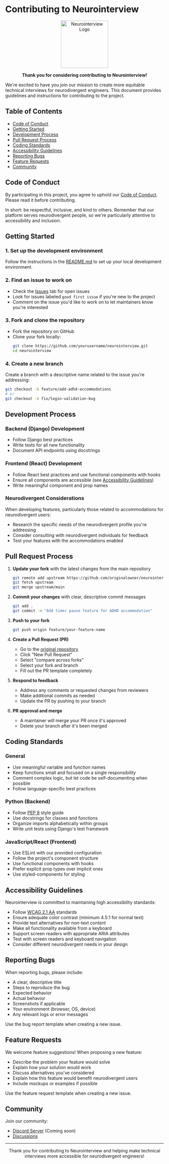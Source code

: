 # Contributing to Neurointerview

<div align="center">
  <img src="frontend/public/assets/logo.png" alt="Neurointerview Logo" width="150">
  <p><strong>Thank you for considering contributing to Neurointerview!</strong></p>
</div>

We're excited to have you join our mission to create more equitable technical interviews for neurodivergent engineers. This document provides guidelines and instructions for contributing to the project.

## Table of Contents

- [Code of Conduct](#code-of-conduct)
- [Getting Started](#getting-started)
- [Development Process](#development-process)
- [Pull Request Process](#pull-request-process)
- [Coding Standards](#coding-standards)
- [Accessibility Guidelines](#accessibility-guidelines)
- [Reporting Bugs](#reporting-bugs)
- [Feature Requests](#feature-requests)
- [Community](#community)

## Code of Conduct

By participating in this project, you agree to uphold our [Code of Conduct](CODE_OF_CONDUCT.md). Please read it before contributing.

In short: be respectful, inclusive, and kind to others. Remember that our platform serves neurodivergent people, so we're particularly attentive to accessibility and inclusion.

## Getting Started

### 1. Set up the development environment

Follow the instructions in the [README.md](README.md) to set up your local development environment.

### 2. Find an issue to work on

- Check the [Issues](https://github.com/samsterpiece/neurointerview/issues) tab for open issues
- Look for issues labeled `good first issue` if you're new to the project
- Comment on the issue you'd like to work on to let maintainers know you're interested

### 3. Fork and clone the repository

- Fork the repository on GitHub
- Clone your fork locally:
  ```bash
  git clone https://github.com/yourusername/neurointerview.git
  cd neurointerview
  ```

### 4. Create a new branch

Create a branch with a descriptive name related to the issue you're addressing:

```bash
git checkout -b feature/add-adhd-accommodations
# or
git checkout -b fix/login-validation-bug
```

## Development Process

### Backend (Django) Development

- Follow Django best practices
- Write tests for all new functionality
- Document API endpoints using docstrings

### Frontend (React) Development

- Follow React best practices and use functional components with hooks
- Ensure all components are accessible (see [Accessibility Guidelines](#accessibility-guidelines))
- Write meaningful component and prop names

### Neurodivergent Considerations

When developing features, particularly those related to accommodations for neurodivergent users:

- Research the specific needs of the neurodivergent profile you're addressing
- Consider consulting with neurodivergent individuals for feedback
- Test your features with the accommodations enabled

## Pull Request Process

1. **Update your fork** with the latest changes from the main repository
   ```bash
   git remote add upstream https://github.com/originalowner/neurointerview.git
   git fetch upstream
   git merge upstream/main
   ```

2. **Commit your changes** with clear, descriptive commit messages
   ```bash
   git add .
   git commit -m "Add timer pause feature for ADHD accommodation"
   ```

3. **Push to your fork**
   ```bash
   git push origin feature/your-feature-name
   ```

4. **Create a Pull Request (PR)**
   - Go to the [original repository](https://github.com/samsterpiece/neurointerview)
   - Click "New Pull Request"
   - Select "compare across forks"
   - Select your fork and branch
   - Fill out the PR template completely

5. **Respond to feedback**
   - Address any comments or requested changes from reviewers
   - Make additional commits as needed
   - Update the PR by pushing to your branch

6. **PR approval and merge**
   - A maintainer will merge your PR once it's approved
   - Delete your branch after it's been merged

## Coding Standards

### General

- Use meaningful variable and function names
- Keep functions small and focused on a single responsibility
- Comment complex logic, but let code be self-documenting when possible
- Follow language-specific best practices

### Python (Backend)

- Follow [PEP 8](https://www.python.org/dev/peps/pep-0008/) style guide
- Use docstrings for classes and functions
- Organize imports alphabetically within groups
- Write unit tests using Django's test framework

### JavaScript/React (Frontend)

- Use ESLint with our provided configuration
- Follow the project's component structure
- Use functional components with hooks
- Prefer explicit prop types over implicit ones
- Use styled-components for styling

## Accessibility Guidelines

Neurointerview is committed to maintaining high accessibility standards:

- Follow [WCAG 2.1 AA](https://www.w3.org/WAI/WCAG21/quickref/) standards
- Ensure adequate color contrast (minimum 4.5:1 for normal text)
- Provide text alternatives for non-text content
- Make all functionality available from a keyboard
- Support screen readers with appropriate ARIA attributes
- Test with screen readers and keyboard navigation
- Consider different neurodivergent needs in your design

## Reporting Bugs

When reporting bugs, please include:

- A clear, descriptive title
- Steps to reproduce the bug
- Expected behavior
- Actual behavior
- Screenshots if applicable
- Your environment (browser, OS, device)
- Any relevant logs or error messages

Use the bug report template when creating a new issue.

## Feature Requests

We welcome feature suggestions! When proposing a new feature:

- Describe the problem your feature would solve
- Explain how your solution would work
- Discuss alternatives you've considered
- Explain how this feature would benefit neurodivergent users
- Include mockups or examples if possible

Use the feature request template when creating a new issue.

## Community

Join our community:

- [Discord Server](https://discord.gg/neurointerview) (Coming soon)
- [Discussions](https://github.com/samsterpiece/neurointerview/discussions)

---

<div align="center">
  <p>Thank you for contributing to Neurointerview and helping make technical interviews more accessible for neurodivergent engineers!</p>
</div>
